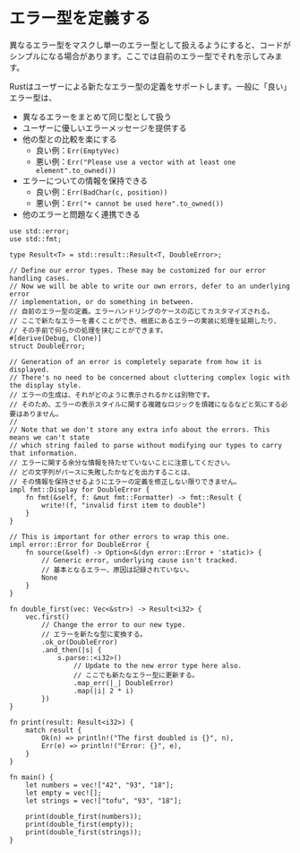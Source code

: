 # エラー型を定義する

<!--
Sometimes it simplifies the code to mask all of the different errors with a
single type of error.  We'll show this with a custom error.
-->
異なるエラー型をマスクし単一のエラー型として扱えるようにすると、コードがシンプルになる場合があります。ここでは自前のエラー型でそれを示してみます。

<!--
Rust allows us to define our own error types. In general, a "good" error type:
-->
Rustはユーザーによる新たなエラー型の定義をサポートします。一般に「良い」エラー型は、

<!--
* Represents different errors with the same type
* Presents nice error messages to the user
* Is easy to compare with other types
    - Good: `Err(EmptyVec)`
    - Bad: `Err("Please use a vector with at least one element".to_owned())`
* Can hold information about the error
    - Good: `Err(BadChar(c, position))`
    - Bad: `Err("+ cannot be used here".to_owned())`
* Composes well with other errors
-->
* 異なるエラーをまとめて同じ型として扱う
* ユーザーに優しいエラーメッセージを提供する
* 他の型との比較を楽にする
    - 良い例：`Err(EmptyVec)`
    - 悪い例：`Err("Please use a vector with at least one element".to_owned())`
* エラーについての情報を保持できる
    - 良い例：`Err(BadChar(c, position))`
    - 悪い例：`Err("+ cannot be used here".to_owned())`
* 他のエラーと問題なく連携できる

```rust,editable
use std::error;
use std::fmt;

type Result<T> = std::result::Result<T, DoubleError>;

// Define our error types. These may be customized for our error handling cases.
// Now we will be able to write our own errors, defer to an underlying error
// implementation, or do something in between.
// 自前のエラー型の定義。エラーハンドリングのケースの応じてカスタマイズされる。
// ここで新たなエラーを書くことができ、根底にあるエラーの実装に処理を延期したり、
// その手前で何らかの処理を挟むことができます。
#[derive(Debug, Clone)]
struct DoubleError;

// Generation of an error is completely separate from how it is displayed.
// There's no need to be concerned about cluttering complex logic with the display style.
// エラーの生成は、それがどのように表示されるかとは別物です。
// そのため、エラーの表示スタイルに関する複雑なロジックを煩雑になるなどと気にする必要はありません。
//
// Note that we don't store any extra info about the errors. This means we can't state
// which string failed to parse without modifying our types to carry that information.
// エラーに関する余分な情報を持たせていないことに注意してください。
// どの文字列がパースに失敗したかなどを出力することは、
// その情報を保持させるようにエラーの定義を修正しない限りできません。
impl fmt::Display for DoubleError {
    fn fmt(&self, f: &mut fmt::Formatter) -> fmt::Result {
        write!(f, "invalid first item to double")
    }
}

// This is important for other errors to wrap this one.
impl error::Error for DoubleError {
    fn source(&self) -> Option<&(dyn error::Error + 'static)> {
        // Generic error, underlying cause isn't tracked.
        // 基本となるエラー、原因は記録されていない。
        None
    }
}

fn double_first(vec: Vec<&str>) -> Result<i32> {
    vec.first()
        // Change the error to our new type.
        // エラーを新たな型に変換する。
        .ok_or(DoubleError)
        .and_then(|s| {
            s.parse::<i32>()
                // Update to the new error type here also.
                // ここでも新たなエラー型に更新する。
                .map_err(|_| DoubleError)
                .map(|i| 2 * i)
        })
}

fn print(result: Result<i32>) {
    match result {
        Ok(n) => println!("The first doubled is {}", n),
        Err(e) => println!("Error: {}", e),
    }
}

fn main() {
    let numbers = vec!["42", "93", "18"];
    let empty = vec![];
    let strings = vec!["tofu", "93", "18"];

    print(double_first(numbers));
    print(double_first(empty));
    print(double_first(strings));
}
```
